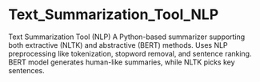 # Text_Summarization_Tool_NLP
Text Summarization Tool (NLP) A Python-based summarizer supporting both extractive (NLTK) and abstractive (BERT) methods. Uses NLP preprocessing like tokenization, stopword removal, and sentence ranking. BERT model generates human-like summaries, while NLTK picks key sentences.
